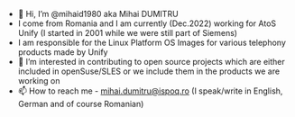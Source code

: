 - 👋 Hi, I’m @mihaid1980 aka Mihai DUMITRU
- I come from Romania and I am currently (Dec.2022) working for AtoS Unify (I started in 2001 while we were still part of Siemens)
- I am responsible for the Linux Platform OS Images for various telephony products made by Unify
- 👀 I’m interested in contributing to open source projects which are either included in openSuse/SLES or we include them in the products we are working on
- 📫 How to reach me - mihai.dumitru@ispoq.ro (I speak/write in English, German and of course Romanian)
